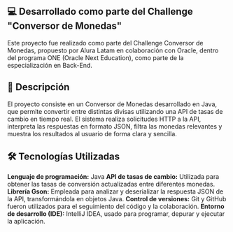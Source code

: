 ## 💻 Desarrollado como parte del Challenge "Conversor de Monedas"
Este proyecto fue realizado como parte del Challenge Conversor de Monedas, propuesto por Alura Latam en colaboración con Oracle, dentro del programa ONE (Oracle Next Education), como parte de la especialización en Back-End.

## 📌 Descripción
El proyecto consiste en un Conversor de Monedas desarrollado en Java, que permite convertir entre distintas divisas utilizando una API de tasas de cambio en tiempo real. El sistema realiza solicitudes HTTP a la API, interpreta las respuestas en formato JSON, filtra las monedas relevantes y muestra los resultados al usuario de forma clara y sencilla.

## 🛠️ Tecnologías Utilizadas
**Lenguaje de programación:** Java
**API de tasas de cambio:** Utilizada para obtener las tasas de conversión actualizadas entre diferentes monedas.
**Librería Gson:** Empleada para analizar y deserializar la respuesta JSON de la API, transformándola en objetos Java.
**Control de versiones:** Git y GitHub fueron utilizados para el seguimiento del código y la colaboración.
**Entorno de desarrollo (IDE):** IntelliJ IDEA, usado para programar, depurar y ejecutar la aplicación.
